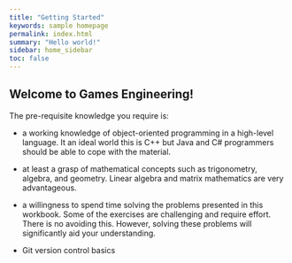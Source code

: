 ```yaml
---
title: "Getting Started"
keywords: sample homepage
permalink: index.html
summary: "Hello world!"
sidebar: home_sidebar
toc: false
---
```

## Welcome to Games Engineering!

The pre-requisite knowledge you require is:

-   a working knowledge of object-oriented programming in a high-level
    language. It an ideal world this is C++ but Java and C\# programmers
    should be able to cope with the material.

-   at least a grasp of mathematical concepts such as trigonometry,
    algebra, and geometry. Linear algebra and matrix mathematics are
    very advantageous.

-   a willingness to spend time solving the problems presented in this
    workbook. Some of the exercises are challenging and require effort.
    There is no avoiding this. However, solving these problems will
    significantly aid your understanding.

-   Git version control basics